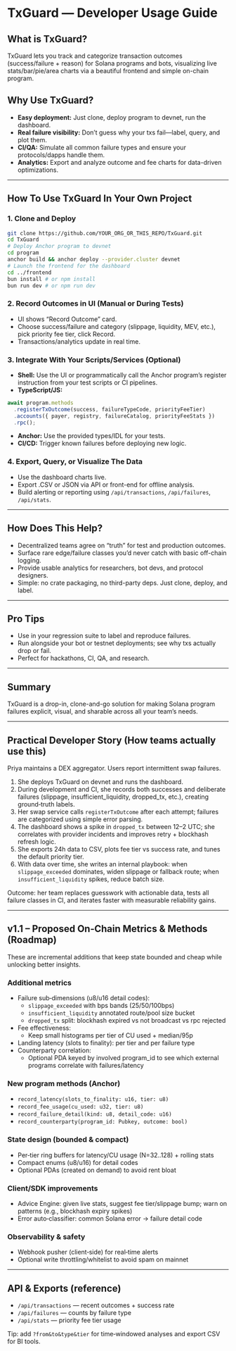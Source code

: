 # TxGuard — Developer Usage Guide

## What is TxGuard?
TxGuard lets you track and categorize transaction outcomes (success/failure + reason) for Solana programs and bots, visualizing live stats/bar/pie/area charts via a beautiful frontend and simple on-chain program.

## Why Use TxGuard?
- **Easy deployment:** Just clone, deploy program to devnet, run the dashboard.
- **Real failure visibility:** Don’t guess why your txs fail—label, query, and plot them.
- **CI/QA:** Simulate all common failure types and ensure your protocols/dapps handle them.
- **Analytics:** Export and analyze outcome and fee charts for data-driven optimizations.

---

## How To Use TxGuard In Your Own Project

### 1. Clone and Deploy
```sh
git clone https://github.com/YOUR_ORG_OR_THIS_REPO/TxGuard.git
cd TxGuard
# Deploy Anchor program to devnet
cd program
anchor build && anchor deploy --provider.cluster devnet
# Launch the frontend for the dashboard
cd ../frontend
bun install # or npm install
bun run dev # or npm run dev
```

### 2. Record Outcomes in UI (Manual or During Tests)
- UI shows “Record Outcome” card.
- Choose success/failure and category (slippage, liquidity, MEV, etc.), pick priority fee tier, click Record.
- Transactions/analytics update in real time.

### 3. Integrate With Your Scripts/Services (Optional)
- **Shell:** Use the UI or programmatically call the Anchor program’s register instruction from your test scripts or CI pipelines.
- **TypeScript/JS:**
```ts
await program.methods
  .registerTxOutcome(success, failureTypeCode, priorityFeeTier)
  .accounts({ payer, registry, failureCatalog, priorityFeeStats })
  .rpc();
```
- **Anchor:** Use the provided types/IDL for your tests.
- **CI/CD:** Trigger known failures before deploying new logic.

### 4. Export, Query, or Visualize The Data
- Use the dashboard charts live.
- Export .CSV or JSON via API or front-end for offline analysis.
- Build alerting or reporting using `/api/transactions`, `/api/failures`, `/api/stats`.

---

## How Does This Help?
- Decentralized teams agree on “truth” for test and production outcomes.
- Surface rare edge/failure classes you’d never catch with basic off-chain logging.
- Provide usable analytics for researchers, bot devs, and protocol designers.
- Simple: no crate packaging, no third-party deps. Just clone, deploy, and label.

---

## Pro Tips
- Use in your regression suite to label and reproduce failures.
- Run alongside your bot or testnet deployments; see why txs actually drop or fail.
- Perfect for hackathons, CI, QA, and research.

---

## Summary
TxGuard is a drop-in, clone-and-go solution for making Solana program failures explicit, visual, and sharable across all your team’s needs.

---

## Practical Developer Story (How teams actually use this)

Priya maintains a DEX aggregator. Users report intermittent swap failures.

1. She deploys TxGuard on devnet and runs the dashboard.
2. During development and CI, she records both successes and deliberate failures (slippage, insufficient_liquidity, dropped_tx, etc.), creating ground‑truth labels.
3. Her swap service calls `registerTxOutcome` after each attempt; failures are categorized using simple error parsing.
4. The dashboard shows a spike in `dropped_tx` between 12–2 UTC; she correlates with provider incidents and improves retry + blockhash refresh logic.
5. She exports 24h data to CSV, plots fee tier vs success rate, and tunes the default priority tier.
6. With data over time, she writes an internal playbook: when `slippage_exceeded` dominates, widen slippage or fallback route; when `insufficient_liquidity` spikes, reduce batch size.

Outcome: her team replaces guesswork with actionable data, tests all failure classes in CI, and iterates faster with measurable reliability gains.

---

## v1.1 – Proposed On‑Chain Metrics & Methods (Roadmap)

These are incremental additions that keep state bounded and cheap while unlocking better insights.

### Additional metrics
- Failure sub‑dimensions (u8/u16 detail codes):
  - `slippage_exceeded` with bps bands (25/50/100bps)
  - `insufficient_liquidity` annotated route/pool size bucket
  - `dropped_tx` split: blockhash expired vs not broadcast vs rpc rejected
- Fee effectiveness:
  - Keep small histograms per tier of CU used + median/95p
- Landing latency (slots to finality): per tier and per failure type
- Counterparty correlation:
  - Optional PDA keyed by involved program_id to see which external programs correlate with failures/latency

### New program methods (Anchor)
- `record_latency(slots_to_finality: u16, tier: u8)`
- `record_fee_usage(cu_used: u32, tier: u8)`
- `record_failure_detail(kind: u8, detail_code: u16)`
- `record_counterparty(program_id: Pubkey, outcome: bool)`

### State design (bounded & compact)
- Per‑tier ring buffers for latency/CU usage (N=32..128) + rolling stats
- Compact enums (u8/u16) for detail codes
- Optional PDAs (created on demand) to avoid rent bloat

### Client/SDK improvements
- Advice Engine: given live stats, suggest fee tier/slippage bump; warn on patterns (e.g., blockhash expiry spikes)
- Error auto‑classifier: common Solana error → failure detail code

### Observability & safety
- Webhook pusher (client‑side) for real‑time alerts
- Optional write throttling/whitelist to avoid spam on mainnet

---

## API & Exports (reference)

- `/api/transactions` — recent outcomes + success rate
- `/api/failures` — counts by failure type
- `/api/stats` — priority fee tier usage

Tip: add `?from&to&type&tier` for time‑windowed analyses and export CSV for BI tools.


